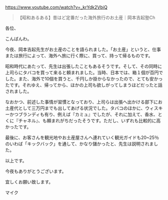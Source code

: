 https://www.youtube.com/watch?v=_krYdk2VbiQ

> 【昭和あるある】昔はど定番だった海外旅行のお土産｜岡本吉起塾Ch

各位、

こんばんわ。

今夜、岡本吉起先生がお土産のことを語られました。「お土産」というと、仕事または旅行によって、海外へ旅に行く際に、買って、持って帰るものです。

昭和時代にあたって、先生は出張したこともあるそうです。そして、その同時に上司らにタバコを買って来ると頼まれました。当時、日本では、箱１個が百円でした。また、海外で10個を買うと、千円しか掛からなかったので、とても安かったです。それゆえ、帰ってから、ほかの上司も欲しがってしまうほどだったと話されました。

なおかつ、前述した事情が習慣となっており、上司らは出張へ出かける部下にお土産代として三万円までも出してあげる状況でした。タバコのほかに、ウィスキーかつブランディも有り、例えば『カミュ』でしたが、それに加えて、香水、とくに『チャネル』、も頼まれがちだったそうです。ただし、いずれも比較的に高かったです。

最後に、お客さんを観光地やお土産屋さんへ連れていく観光ガイドも20~25％のいわば「キックバック」を通して、かなり儲かったと、先生は説明されました。

以上です。

今夜もありがとうございます。

宜しくお願い致します。

マイク
